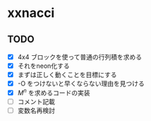# xxnacci

## TODO

- [x] 4x4 ブロックを使って普通の行列積を求める
- [x] それをneon化する
- [x] まずは正しく動くことを目標にする
- [x] -O をつけないと早くならない理由を見つける
- [x] $M^n$ を求めるコードの実装
- [ ] コメント記載
- [ ] 変数名再検討
